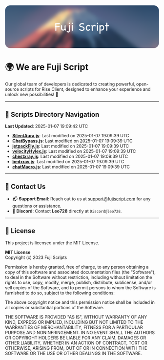 ![Banner](.github/b.webp)

# 🌍 **We are Fuji Script**

Our global team of developers is dedicated to creating powerful, open-source scripts for Rise Client, designed to enhance your experience and unlock new possibilities! 🌟

---
<!-- SCRIPTS_NAVIGATION_START -->
## 📂 **Scripts Directory Navigation**

**Last Updated**: 2025-01-07 19:09:42 UTC

- **[SilentAura.js](scripts/SilentAura.js)**: Last modified on 2025-01-07 19:09:39 UTC
- **[ChatBypass.js](scripts/ChatBypass.js)**: Last modified on 2025-01-07 19:09:39 UTC
- **[jetpackFly.js](scripts/jetpackFly.js)**: Last modified on 2025-01-07 19:09:39 UTC
- **[velocityHylex.js](scripts/velocityHylex.js)**: Last modified on 2025-01-07 19:09:39 UTC
- **[chestxray.js](scripts/chestxray.js)**: Last modified on 2025-01-07 19:09:39 UTC
- **[bedxray.js](scripts/bedxray.js)**: Last modified on 2025-01-07 19:09:39 UTC
- **[chatMacro.js](scripts/chatMacro.js)**: Last modified on 2025-01-07 19:09:39 UTC

<!-- SCRIPTS_NAVIGATION_END -->

---

## 💬 **Contact Us**  
- 📬 **Support Email**: Reach out to us at [support@fujiscript.com](mailto:support@fujiscript.com) for any questions or assistance.  
- 💬 **Discord**: Contact **Leo728** directly at `Discord@leo728`.

---

## 📜 **License**

This project is licensed under the MIT License.  

**MIT License**  
Copyright (c) 2023 Fuji Scripts  

Permission is hereby granted, free of charge, to any person obtaining a copy of this software and associated documentation files (the "Software"), to deal in the Software without restriction, including without limitation the rights to use, copy, modify, merge, publish, distribute, sublicense, and/or sell copies of the Software, and to permit persons to whom the Software is furnished to do so, subject to the following conditions:  

The above copyright notice and this permission notice shall be included in all copies or substantial portions of the Software.  

THE SOFTWARE IS PROVIDED "AS IS", WITHOUT WARRANTY OF ANY KIND, EXPRESS OR IMPLIED, INCLUDING BUT NOT LIMITED TO THE WARRANTIES OF MERCHANTABILITY, FITNESS FOR A PARTICULAR PURPOSE AND NONINFRINGEMENT. IN NO EVENT SHALL THE AUTHORS OR COPYRIGHT HOLDERS BE LIABLE FOR ANY CLAIM, DAMAGES OR OTHER LIABILITY, WHETHER IN AN ACTION OF CONTRACT, TORT OR OTHERWISE, ARISING FROM, OUT OF OR IN CONNECTION WITH THE SOFTWARE OR THE USE OR OTHER DEALINGS IN THE SOFTWARE.  
